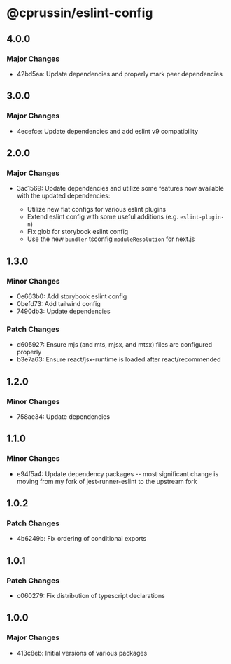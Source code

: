 # @cprussin/eslint-config

## 4.0.0

### Major Changes

- 42bd5aa: Update dependencies and properly mark peer dependencies

## 3.0.0

### Major Changes

- 4ecefce: Update dependencies and add eslint v9 compatibility

## 2.0.0

### Major Changes

- 3ac1569: Update dependencies and utilize some features now available with the updated dependencies:

  - Utilize new flat configs for various eslint plugins
  - Extend eslint config with some useful additions (e.g. `eslint-plugin-n`)
  - Fix glob for storybook eslint config
  - Use the new `bundler` tsconfig `moduleResolution` for next.js

## 1.3.0

### Minor Changes

- 0e663b0: Add storybook eslint config
- 0befd73: Add tailwind config
- 7490db3: Update dependencies

### Patch Changes

- d605927: Ensure mjs (and mts, mjsx, and mtsx) files are configured properly
- b3e7a63: Ensure react/jsx-runtime is loaded after react/recommended

## 1.2.0

### Minor Changes

- 758ae34: Update dependencies

## 1.1.0

### Minor Changes

- e94f5a4: Update dependency packages -- most significant change is moving from my fork of jest-runner-eslint to the upstream fork

## 1.0.2

### Patch Changes

- 4b6249b: Fix ordering of conditional exports

## 1.0.1

### Patch Changes

- c060279: Fix distribution of typescript declarations

## 1.0.0

### Major Changes

- 413c8eb: Initial versions of various packages
